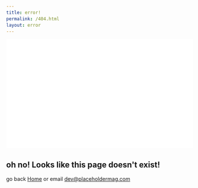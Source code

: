 ```yaml
---
title: error!
permalink: /404.html
layout: error
---
```




![alt text](/images/logo-sad.svg "sad")

## oh no! Looks like this page doesn't exist!

<p>go back <a href="/index.html">Home</a> or email <a href="mailto:dev@placeholdermag.com">dev@placeholdermag.com</a>
